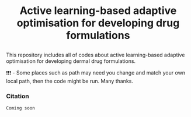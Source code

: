 #  <p align="center">Active learning-based adaptive optimisation for developing drug formulations

This repository includes all of codes about active learning-based adaptive optimisation for developing dermal drug formulations.

❗❗❗ - Some places such as path may need you change and match your own local path, then the code might be run. Many thanks.

### Citation
    Coming soon
